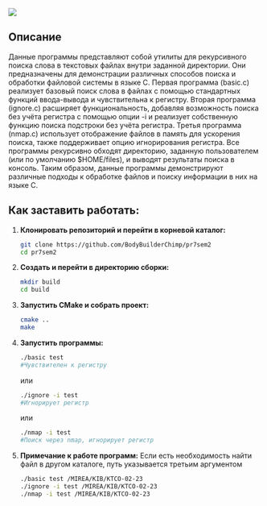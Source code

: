 
![](https://github.com/user-attachments/assets/c983fc2f-20ad-40b3-9ca1-b085ea21c3eb)

## Описание

Данные программы представляют собой утилиты для рекурсивного поиска слова в текстовых файлах внутри заданной директории. Они предназначены для демонстрации различных способов поиска и обработки файловой системы в языке C.
Первая программа (basic.c) реализует базовый поиск слова в файлах с помощью стандартных функций ввода-вывода и чувствительна к регистру.
Вторая программа (ignore.c) расширяет функциональность, добавляя возможность поиска без учёта регистра с помощью опции -i и реализует собственную функцию поиска подстроки без учёта регистра.
Третья программа (nmap.c) использует отображение файлов в память для ускорения поиска, также поддерживает опцию игнорирования регистра.
Все программы рекурсивно обходят директорию, заданную пользователем (или по умолчанию $HOME/files), и выводят результаты поиска в консоль.
Таким образом, данные программы демонстрируют различные подходы к обработке файлов и поиску информации в них на языке C.

## Как заставить работать:

1. **Клонировать репозиторий и перейти в корневой каталог:**
   ```bash
   git clone https://github.com/BodyBuilderChimp/pr7sem2
   cd pr7sem2
   ```
2. **Создать и перейти в директорию сборки:**
   ```bash
   mkdir build
   cd build
   ```
3. **Запустить CMake и собрать проект:**
   ```bash
   cmake ..
   make
   ```
4. **Запустить программы:**
   ```bash
   ./basic test
   #Чувствителен к регистру
   ```
   или
   ```bash
   ./ignore -i test
   #Игнорирует регистр
   ```
   или
   ```bash
   ./nmap -i test
   #Поиск через nmap, игнорирует регистр
   ```
5. **Примечание к работе программ:**
   Если есть необходимость найти файл в другом каталоге, путь указывается третьим аргументом
   ```bash
   ./basic test /MIREA/KIB/KTCO-02-23
   ./ignore -i test /MIREA/KIB/KTCO-02-23
   ./nmap -i test /MIREA/KIB/KTCO-02-23
   ```
